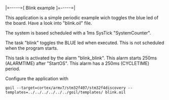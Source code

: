 |=-----=[ Blink example ]=-----=|

This application is a simple periodic example wich toggles the blue led of the board.
Have a look into "blink.oil" file.

The system is based scheduled with a 1ms SysTick "SystemCounter".

The task "blink" toggles the BLUE led when executed.
This is not scheduled when the program starts.

This task is activated by the alarm "blink_blink".
This alarm starts 250ms (ALARMTIME) after "StartOS".
This alarm has a 250ms (CYCLETIME) period.

Configure the application with

`
goil --target=cortex/armv7/stm32f407/stm32f4discovery --templates=../../../../../../goil/templates/ blink.oil
`